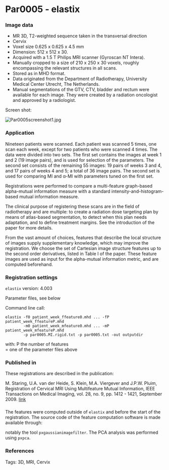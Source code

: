 # Par0005 - elastix

###  Image data

* MR 3D, T2-weighted sequence taken in the transversal direction
* Cervix
* Voxel size 0.625 x 0.625 x 4.5 mm
* Dimension: 512 x 512 x 30.
* Acquired with a 1.5 T Philips MRI scanner (Gyroscan NT Intera).
* Manually cropped to a size of 210 x 250 x 30 voxels, roughly encompassing the relevant structures in all scans.
* Stored as in MHD format.
* Data originated from the Department of Radiotherapy, University Medical Center Utrecht, The Netherlands.
* Manual segmentations of the GTV, CTV, bladder and rectum were available for each image. They were created by a radiation oncologist and approved by a radiologist.

Screen shot:

![Par0005screenshot1.jpg][1]

###  Application

Nineteen patients were scanned. Each patient was scanned 5 times, one scan each week, except for two patients who were scanned 4 times. The data were divided into two sets. The first set contains the images at week 1 and 2 (19 image pairs), and is used for selection of the parameters. The second set consists of the remaining 55 images: 19 pairs of weeks 3 and 4, and 17 pairs of weeks 4 and 5; a total of 36 image pairs. The second set is used for comparing MI and α-MI with parameters tuned on the first set.

Registrations were performed to compare a multi-feature graph-based alpha-mutual information measure with a standard intensity-and-histogram-based mutual information measure.

The clinical purpose of registering these scans are in the field of radiotherapy and are multiple: to create a radiation dose targeting plan by means of atlas-based segmentation, to detect when this plan needs adaptation, and to define treatment margins. See the introduction of the paper for more details.

From the vast amount of choices, features that describe the local structure of images supply supplementary knowledge, which may improve the registration. We choose the set of Cartesian image structure features up to the second order derivatives, listed in Table I of the paper. These feature images are used as input for the alpha-mutual information metric, and are computed beforehand.

###  Registration settings

`elastix` version: 4.003

Parameter files, see below

Command line call:


    elastix -f0 patient_week_ffeature0.mhd ... -fP patient_week_ffeatureP.mhd
            -m0 patient_week_mfeature0.mhd ... -mP patient_week_mfeatureP.mhd
            -p par0005.MI.rigid.txt -p par0005.txt -out outputdir


with: P the number of features  
 = one of the parameter files above

###  Published in

These registrations are described in the publication:

M. Staring, U.A. van der Heide, S. Klein, M.A. Viergever and J.P.W. Pluim, Registration of Cervical MRI Using Multifeature Mutual Information, IEEE Transactions on Medical Imaging, vol. 28, no. 9, pp. 1412 - 1421, September 2009. [link][2]

###

The features were computed outside of `elastix` and before the start of the registration. The source code of the feature computation software is made available through:





notably the tool `pxgaussianimagefilter`. The PCA analysis was performed using `pxpca`.

###  References

[1]: http://elastix.bigr.nl/wiki/images/thumb/1/18/Par0005screenshot1.jpg/400px-Par0005screenshot1.jpg
[2]: http://elastix.isi.uu.nl/marius/publications/2009_j_TMI_b.html

Tags: 3D, MRI, Cervix
